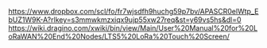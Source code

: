 https://www.dropbox.com/scl/fo/fr7wjsdfh9huchg59p7bv/APASCR0elWtp_EbUZ1W9K-A?rlkey=s3mmwkmzxiqx9ujp55xw27req&st=y69vs5hs&dl=0
https://wiki.dragino.com/xwiki/bin/view/Main/User%20Manual%20for%20LoRaWAN%20End%20Nodes/LTS5%20LoRa%20Touch%20Screen/
